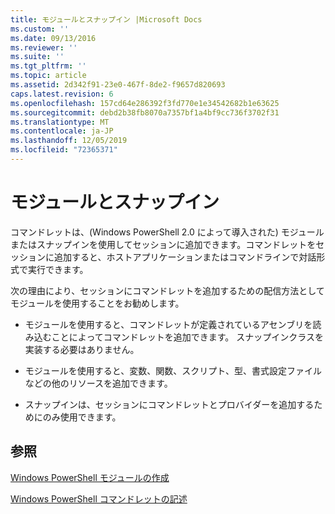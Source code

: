 ```yaml
---
title: モジュールとスナップイン |Microsoft Docs
ms.custom: ''
ms.date: 09/13/2016
ms.reviewer: ''
ms.suite: ''
ms.tgt_pltfrm: ''
ms.topic: article
ms.assetid: 2d342f91-23e0-467f-8de2-f9657d820693
caps.latest.revision: 6
ms.openlocfilehash: 157cd64e286392f3fd770e1e34542682b1e63625
ms.sourcegitcommit: debd2b38fb8070a7357bf1a4bf9cc736f3702f31
ms.translationtype: MT
ms.contentlocale: ja-JP
ms.lasthandoff: 12/05/2019
ms.locfileid: "72365371"
---
```

# <a name="modules-and-snap-ins"></a>モジュールとスナップイン

コマンドレットは、(Windows PowerShell 2.0 によって導入された) モジュールまたはスナップインを使用してセッションに追加できます。コマンドレットをセッションに追加すると、ホストアプリケーションまたはコマンドラインで対話形式で実行できます。

次の理由により、セッションにコマンドレットを追加するための配信方法としてモジュールを使用することをお勧めします。

- モジュールを使用すると、コマンドレットが定義されているアセンブリを読み込むことによってコマンドレットを追加できます。 スナップインクラスを実装する必要はありません。

- モジュールを使用すると、変数、関数、スクリプト、型、書式設定ファイルなどの他のリソースを追加できます。

- スナップインは、セッションにコマンドレットとプロバイダーを追加するためにのみ使用できます。

## <a name="see-also"></a>参照

[Windows PowerShell モジュールの作成](../module/writing-a-windows-powershell-module.md)

[Windows PowerShell コマンドレットの記述](./writing-a-windows-powershell-cmdlet.md)
